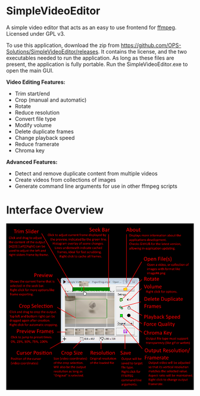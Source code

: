 # SimpleVideoEditor
A simple video editor that acts as an easy to use frontend for [ffmpeg](https://ffmpeg.org/). Licensed under GPL v3.

To use this application, download the zip from https://github.com/OPS-Solutions/SimpleVideoEditor/releases. It contains the license, and the two executables needed to run the application. As long as these files are present, the application is fully portable.
Run the SimpleVideoEditor.exe to open the main GUI.

**Video Editing Features:**
- Trim start/end
- Crop (manual and automatic)
- Rotate
- Reduce resolution
- Convert file type
- Modify volume
- Delete duplicate frames
- Change playback speed
- Reduce framerate
- Chroma key

**Advanced Features:**
- Detect and remove duplicate content from multiple videos
- Create videos from collections of images
- Generate command line arguments for use in other ffmpeg scripts

# Interface Overview
![Interface Overview](https://github.com/OPS-Solutions/SimpleVideoEditor/blob/master/SimpleVideoEditor/Resources/Interface%20Overview.png?raw=true)
